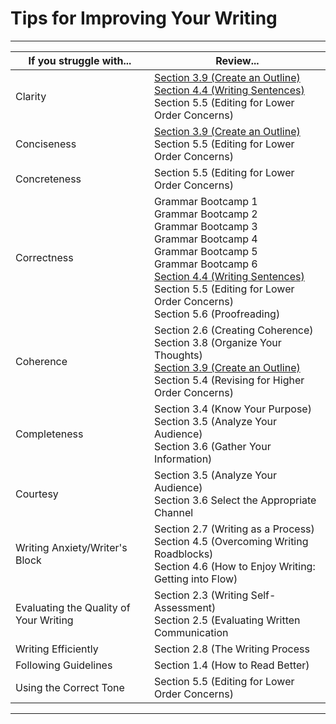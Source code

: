 # Tips for Improving Your Writing

---

| If you struggle with...| Review...|
| -- | -- |
| Clarity | [Section 3.9 (Create an Outline)](/communicating-for-success/planning-structuring/creating-an-outline.md) <br/> [Section 4.4 (Writing Sentences)](/communicating-for-success/drafting/writing-sentences.md) <br/> Section 5.5 (Editing for Lower Order Concerns)|
| Conciseness | [Section 3.9 (Create an Outline)](/communicating-for-success/planning-structuring/creating-an-outline.md) <br/>  Section 5.5 (Editing for Lower Order Concerns) |
| Concreteness | Section 5.5 (Editing for Lower Order Concerns) |
| Correctness | Grammar Bootcamp 1 <br/>  Grammar Bootcamp 2 <br/>  Grammar Bootcamp 3 <br/>  Grammar Bootcamp 4 <br/>  Grammar Bootcamp 5 <br/> Grammar Bootcamp 6 <br/> [Section 4.4 (Writing Sentences)](/communicating-for-success/drafting/writing-sentences.md) <br/> Section 5.5 (Editing for Lower Order Concerns) <br/>  Section 5.6 (Proofreading)|
| Coherence | Section 2.6 (Creating Coherence) <br/> Section 3.8 (Organize Your Thoughts) <br/>  [Section 3.9 (Create an Outline)](/communicating-for-success/planning-structuring/creating-an-outline.md) <br/> Section 5.4 (Revising for Higher Order Concerns)|
| Completeness | Section 3.4 (Know Your Purpose) <br/> Section 3.5 (Analyze Your Audience) <br/> Section 3.6 (Gather Your Information) |
| Courtesy | Section 3.5 (Analyze Your Audience) <br/> Section 3.6 Select the Appropriate Channel|
| Writing Anxiety/Writer's Block | Section 2.7 (Writing as a Process) <br/> Section 4.5 (Overcoming Writing Roadblocks) <br/> Section 4.6 (How to Enjoy Writing: Getting into Flow) |
| Evaluating the Quality of Your Writing | Section 2.3 (Writing Self-Assessment) <br/> Section 2.5 (Evaluating Written Communication |
| Writing Efficiently | Section 2.8 (The Writing Process |
| Following Guidelines | Section 1.4 (How to Read Better) |
| Using the Correct Tone | Section 5.5 (Editing for Lower Order Concerns) |


---
